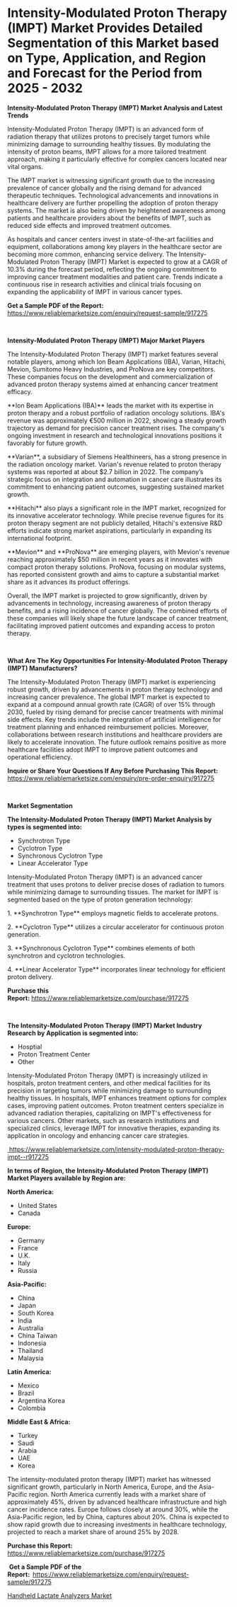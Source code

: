 <p><h1>Intensity-Modulated Proton Therapy (IMPT) Market Provides Detailed Segmentation of this Market based on Type, Application, and Region and Forecast for the Period from 2025 - 2032</h1></p><p><strong>Intensity-Modulated Proton Therapy (IMPT) Market Analysis and Latest Trends</strong></p>
<p><p>Intensity-Modulated Proton Therapy (IMPT) is an advanced form of radiation therapy that utilizes protons to precisely target tumors while minimizing damage to surrounding healthy tissues. By modulating the intensity of proton beams, IMPT allows for a more tailored treatment approach, making it particularly effective for complex cancers located near vital organs.</p><p>The IMPT market is witnessing significant growth due to the increasing prevalence of cancer globally and the rising demand for advanced therapeutic techniques. Technological advancements and innovations in healthcare delivery are further propelling the adoption of proton therapy systems. The market is also being driven by heightened awareness among patients and healthcare providers about the benefits of IMPT, such as reduced side effects and improved treatment outcomes.</p><p>As hospitals and cancer centers invest in state-of-the-art facilities and equipment, collaborations among key players in the healthcare sector are becoming more common, enhancing service delivery. The Intensity-Modulated Proton Therapy (IMPT) Market is expected to grow at a CAGR of 10.3% during the forecast period, reflecting the ongoing commitment to improving cancer treatment modalities and patient care. Trends indicate a continuous rise in research activities and clinical trials focusing on expanding the applicability of IMPT in various cancer types.</p></p>
<p><strong>Get a Sample PDF of the Report:&nbsp;</strong> <a href="https://www.reliablemarketsize.com/enquiry/request-sample/917275?utm_campaign=2731&utm_medium=2&utm_source=Github&utm_content=ia&utm_term=04032025&utm_id=intensity-modulated-proton-therapy-impt">https://www.reliablemarketsize.com/enquiry/request-sample/917275</a></p>
<p>&nbsp;</p>
<p><strong>Intensity-Modulated Proton Therapy (IMPT) Major Market Players</strong></p>
<p><p>The Intensity-Modulated Proton Therapy (IMPT) market features several notable players, among which Ion Beam Applications (IBA), Varian, Hitachi, Mevion, Sumitomo Heavy Industries, and ProNova are key competitors. These companies focus on the development and commercialization of advanced proton therapy systems aimed at enhancing cancer treatment efficacy.</p><p>**Ion Beam Applications (IBA)** leads the market with its expertise in proton therapy and a robust portfolio of radiation oncology solutions. IBA's revenue was approximately €500 million in 2022, showing a steady growth trajectory as demand for precision cancer treatment rises. The company's ongoing investment in research and technological innovations positions it favorably for future growth.</p><p>**Varian**, a subsidiary of Siemens Healthineers, has a strong presence in the radiation oncology market. Varian's revenue related to proton therapy systems was reported at about $2.7 billion in 2022. The company’s strategic focus on integration and automation in cancer care illustrates its commitment to enhancing patient outcomes, suggesting sustained market growth.</p><p>**Hitachi** also plays a significant role in the IMPT market, recognized for its innovative accelerator technology. While precise revenue figures for its proton therapy segment are not publicly detailed, Hitachi's extensive R&D efforts indicate strong market aspirations, particularly in expanding its international footprint.</p><p>**Mevion** and **ProNova** are emerging players, with Mevion's revenue reaching approximately $50 million in recent years as it innovates with compact proton therapy solutions. ProNova, focusing on modular systems, has reported consistent growth and aims to capture a substantial market share as it advances its product offerings.</p><p>Overall, the IMPT market is projected to grow significantly, driven by advancements in technology, increasing awareness of proton therapy benefits, and a rising incidence of cancer globally. The combined efforts of these companies will likely shape the future landscape of cancer treatment, facilitating improved patient outcomes and expanding access to proton therapy.</p></p>
<p>&nbsp;</p>
<p><strong>What Are The Key Opportunities For Intensity-Modulated Proton Therapy (IMPT) Manufacturers?</strong></p>
<p><p>The Intensity-Modulated Proton Therapy (IMPT) market is experiencing robust growth, driven by advancements in proton therapy technology and increasing cancer prevalence. The global IMPT market is expected to expand at a compound annual growth rate (CAGR) of over 15% through 2030, fueled by rising demand for precise cancer treatments with minimal side effects. Key trends include the integration of artificial intelligence for treatment planning and enhanced reimbursement policies. Moreover, collaborations between research institutions and healthcare providers are likely to accelerate innovation. The future outlook remains positive as more healthcare facilities adopt IMPT to improve patient outcomes and operational efficiency.</p></p>
<p><strong>Inquire or Share Your Questions If Any Before Purchasing This Report:</strong> <a href="https://www.reliablemarketsize.com/enquiry/pre-order-enquiry/917275?utm_campaign=2731&utm_medium=2&utm_source=Github&utm_content=ia&utm_term=04032025&utm_id=intensity-modulated-proton-therapy-impt">https://www.reliablemarketsize.com/enquiry/pre-order-enquiry/917275</a></p>
<p>&nbsp;</p>
<p><strong>Market Segmentation</strong></p>
<p><strong>The Intensity-Modulated Proton Therapy (IMPT) Market Analysis by types is segmented into:</strong></p>
<p><ul><li>Synchrotron Type</li><li>Cyclotron Type</li><li>Synchronous Cyclotron Type</li><li>Linear Accelerator Type</li></ul></p>
<p><p>Intensity-Modulated Proton Therapy (IMPT) is an advanced cancer treatment that uses protons to deliver precise doses of radiation to tumors while minimizing damage to surrounding tissues. The market for IMPT is segmented based on the type of proton generation technology: </p><p>1. **Synchrotron Type** employs magnetic fields to accelerate protons.</p><p>2. **Cyclotron Type** utilizes a circular accelerator for continuous proton generation.</p><p>3. **Synchronous Cyclotron Type** combines elements of both synchrotron and cyclotron technologies.</p><p>4. **Linear Accelerator Type** incorporates linear technology for efficient proton delivery.</p></p>
<p><strong>Purchase this Report:&nbsp;</strong><a href="https://www.reliablemarketsize.com/purchase/917275?utm_campaign=2731&utm_medium=2&utm_source=Github&utm_content=ia&utm_term=04032025&utm_id=intensity-modulated-proton-therapy-impt">https://www.reliablemarketsize.com/purchase/917275</a></p>
<p>&nbsp;</p>
<p><strong>The Intensity-Modulated Proton Therapy (IMPT) Market Industry Research by Application is segmented into:</strong></p>
<p><ul><li>Hosptial</li><li>Proton Treatment Center</li><li>Other</li></ul></p>
<p><p>Intensity-Modulated Proton Therapy (IMPT) is increasingly utilized in hospitals, proton treatment centers, and other medical facilities for its precision in targeting tumors while minimizing damage to surrounding healthy tissues. In hospitals, IMPT enhances treatment options for complex cases, improving patient outcomes. Proton treatment centers specialize in advanced radiation therapies, capitalizing on IMPT's effectiveness for various cancers. Other markets, such as research institutions and specialized clinics, leverage IMPT for innovative therapies, expanding its application in oncology and enhancing cancer care strategies.</p></p>
<p><a href="https://www.reliablemarketsize.com/intensity-modulated-proton-therapy-impt--r917275?utm_campaign=2731&utm_medium=2&utm_source=Github&utm_content=ia&utm_term=04032025&utm_id=intensity-modulated-proton-therapy-impt">&nbsp;https://www.reliablemarketsize.com/intensity-modulated-proton-therapy-impt--r917275</a></p>
<p><strong>In terms of Region, the Intensity-Modulated Proton Therapy (IMPT) Market Players available by Region are:</strong></p>
<p>
    <p> <strong> North America: </strong>
        <ul>
            <li>United States</li>
            <li>Canada</li>
        </ul>
        </p> 
    <p> <strong> Europe: </strong>
        <ul>
            <li>Germany</li>
            <li>France</li>
            <li>U.K.</li>
            <li>Italy</li>
            <li>Russia</li>
        </ul>
        </p> 
    <p> <strong> Asia-Pacific: </strong>
        <ul>
            <li>China</li>
            <li>Japan</li>
            <li>South Korea</li>
            <li>India</li>
            <li>Australia</li>
            <li>China Taiwan</li>
            <li>Indonesia</li>
            <li>Thailand</li>
            <li>Malaysia</li>
        </ul>
        </p> 
    <p> <strong> Latin America: </strong>
        <ul>
            <li>Mexico</li>
            <li>Brazil</li>
            <li>Argentina Korea</li>
            <li>Colombia</li>
        </ul>
        </p> 
    <p> <strong> Middle East & Africa: </strong>
        <ul>
            <li>Turkey</li>
            <li>Saudi</li>
            <li>Arabia</li>
            <li>UAE</li>
            <li>Korea</li>
        </ul>
    </p>
    </p>
<p><p>The intensity-modulated proton therapy (IMPT) market has witnessed significant growth, particularly in North America, Europe, and the Asia-Pacific region. North America currently leads with a market share of approximately 45%, driven by advanced healthcare infrastructure and high cancer incidence rates. Europe follows closely at around 30%, while the Asia-Pacific region, led by China, captures about 20%. China is expected to show rapid growth due to increasing investments in healthcare technology, projected to reach a market share of around 25% by 2028.</p></p>
<p><strong>Purchase this Report: </strong><a href="https://www.reliablemarketsize.com/purchase/917275?utm_campaign=2731&utm_medium=2&utm_source=Github&utm_content=ia&utm_term=04032025&utm_id=intensity-modulated-proton-therapy-impt">https://www.reliablemarketsize.com/purchase/917275</a></p>
<p>&nbsp;<strong>Get a Sample PDF of the Report:&nbsp;&nbsp;</strong><a href="https://www.reliablemarketsize.com/enquiry/request-sample/917275?utm_campaign=2731&utm_medium=2&utm_source=Github&utm_content=ia&utm_term=04032025&utm_id=intensity-modulated-proton-therapy-impt">https://www.reliablemarketsize.com/enquiry/request-sample/917275</a></p>
<p><strong></strong></p>
<p><p><a href="https://github.com/donnettaletizia/Market-Research-Report-List-1/blob/main/handheld-lactate-analyzers-market.md?utm_campaign=2731&utm_medium=2&utm_source=Github&utm_content=ia&utm_term=04032025&utm_id=intensity-modulated-proton-therapy-impt">Handheld Lactate Analyzers Market</a></p></p>